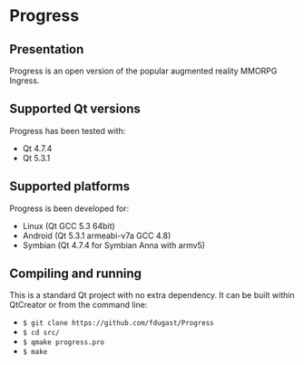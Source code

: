 # Progress

## Presentation

Progress is an open version of the popular augmented reality MMORPG Ingress.

## Supported Qt versions

Progress has been tested with:
* Qt 4.7.4
* Qt 5.3.1

## Supported platforms

Progress is been developed for:
* Linux (Qt GCC 5.3 64bit)
* Android (Qt 5.3.1 armeabi-v7a GCC 4.8)
* Symbian (Qt 4.7.4 for Symbian Anna with armv5)

## Compiling and running

This is a standard Qt project with no extra dependency. It can be built within QtCreator or from the command line:
* `$ git clone https://github.com/fdugast/Progress`
* `$ cd src/`
* `$ qmake progress.pro`
* `$ make`
